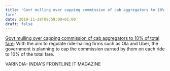 ```yaml
---
title: 'Govt mulling over capping commission of cab aggregators to 10% of total
fare'
date: 2019-11-28T09:59:00+01:00
draft: false
---
```


[Govt mulling over capping commission of cab aggregators to 10% of total fare](https://varindia.com/news/govt-mulling-over-capping-commission-of-cab-aggregators-to-10-of-total-fare#.Xd-MgdMx8rk.blogger): With the aim to regulate ride-hailing firms such as Ola and Uber, the government is planning to cap the commission earned by them on each ride to 10% of the total fare.  
  
VARINDIA- INDIA'S FRONTLINE IT MAGAZINE